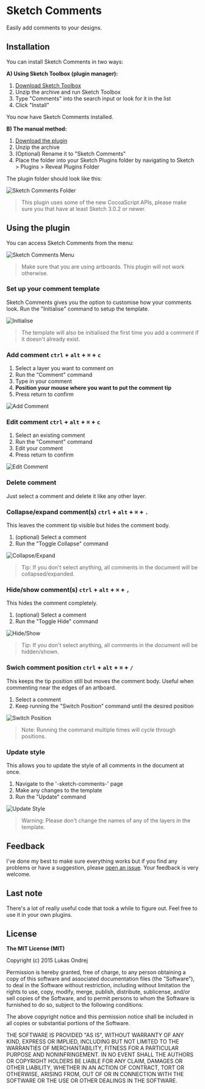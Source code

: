 # Sketch Comments

Easily add comments to your designs.

## Installation

You can install Sketch Comments in two ways:

**A) Using Sketch Toolbox (plugin manager):**

1. [Download Sketch Toolbox]
2. Unzip the archive and run Sketch Toolbox
3. Type "Comments" into the search input or look for it in the list
4. Click "Install"

You now have Sketch Comments installed.


**B) The manual method:**

1. [Download the plugin]
2. Unzip the archive
3. (Optional) Rename it to "Sketch Comments"
4. Place the folder into your Sketch Plugins folder by navigating to Sketch > Plugins > Reveal Plugins Folder

The plugin folder should look like this:

![Sketch Comments Folder](instructions/plugin-folder.png?raw=true "Sketch Comments Folder")

> This plugin uses some of the new CocoaScript APIs, please make sure you that have at least Sketch 3.0.2 or newer.


## Using the plugin

You can access Sketch Comments from the menu:

![Sketch Comments Menu](instructions/plugin-menu.png?raw=true "Sketch Comments Menu")

> Make sure that you are using artboards. This plugin will not work otherwise.


### Set up your comment template

Sketch Comments gives you the option to customise how your comments look. Run the "Initialise" command to setup the template. 

![Initialise](instructions/initialisation.gif?raw=true "Initialise")

> The template will also be initialised the first time you add a comment if it doesn't already exist. 


### Add comment `ctrl` + `alt` + `⌘` + `c`

1. Select a layer you want to comment on
2. Run the "Comment" command
3. Type in your comment
4. **Position your mouse where you want to put the comment tip**
5. Press return to confirm

![Add Comment](instructions/add.gif?raw=true "Add Comment")


### Edit comment `ctrl` + `alt` + `⌘` + `c`

1. Select an existing comment
2. Run the "Comment" command
3. Edit your comment
5. Press return to confirm

![Edit Comment](instructions/edit.gif?raw=true "Edit Comment")


### Delete comment

Just select a comment and delete it like any other layer.


### Collapse/expand comment(s) `ctrl` + `alt` + `⌘` + `.`

This leaves the comment tip visible but hides the comment body.

1. (optional) Select a comment
2. Run the "Toggle Collapse" command

![Collapse/Expand](instructions/collapse.gif?raw=true "Collapse/Expand")

> Tip: If you don't select anything, all comments in the document will be collapsed/expanded.


### Hide/show comment(s) `ctrl` + `alt` + `⌘` + `,`

This hides the comment completely.

1. (optional) Select a comment
2. Run the "Toggle Hide" command

![Hide/Show](instructions/hide.gif?raw=true "Hide/Show")

> Tip: If you don't select anything, all comments in the document will be hidden/shown.


### Swich comment position `ctrl` + `alt` + `⌘` + `/`

This keeps the tip position still but moves the comment body. Useful when commenting near the edges of an artboard.

1. Select a comment
2. Keep running the "Switch Position" command until the desired position

![Switch Position](instructions/switch-position.gif?raw=true "Switch Position")

> Note: Running the command multiple times will cycle through positions.


### Update style

This allows you to update the style of all comments in the document at once.

1. Navigate to the '-sketch-comments-' page
2. Make any changes to the template
3. Run the "Update" command

![Update Style](instructions/update.gif?raw=true "Update Style")

> Warning: Please don't change the names of any of the layers in the template.


## Feedback

I've done my best to make sure everything works but if you find any problems or have a suggestion, please [open an issue]. Your feedback is very welcome.


## Last note

There's a lot of really useful code that took a while to figure out. Feel free to use it in your own plugins.


## License

**The MIT License (MIT)**

Copyright (c) 2015 Lukas Ondrej

Permission is hereby granted, free of charge, to any person obtaining a copy
of this software and associated documentation files (the "Software"), to deal
in the Software without restriction, including without limitation the rights
to use, copy, modify, merge, publish, distribute, sublicense, and/or sell
copies of the Software, and to permit persons to whom the Software is
furnished to do so, subject to the following conditions:

The above copyright notice and this permission notice shall be included in all
copies or substantial portions of the Software.

THE SOFTWARE IS PROVIDED "AS IS", WITHOUT WARRANTY OF ANY KIND, EXPRESS OR
IMPLIED, INCLUDING BUT NOT LIMITED TO THE WARRANTIES OF MERCHANTABILITY,
FITNESS FOR A PARTICULAR PURPOSE AND NONINFRINGEMENT. IN NO EVENT SHALL THE
AUTHORS OR COPYRIGHT HOLDERS BE LIABLE FOR ANY CLAIM, DAMAGES OR OTHER
LIABILITY, WHETHER IN AN ACTION OF CONTRACT, TORT OR OTHERWISE, ARISING FROM,
OUT OF OR IN CONNECTION WITH THE SOFTWARE OR THE USE OR OTHER DEALINGS IN THE
SOFTWARE.


[Download the plugin]:https://github.com/lukas77me/Sketch-Comments/archive/master.zip
[open an issue]:https://github.com/lukas77me/Sketch-Comments/issues/new
[Sketch Toolbox]:http://www.sketchtoolbox.com
[Download Sketch Toolbox]:http://sketchtoolbox.com/Sketch%20Toolbox.zip


